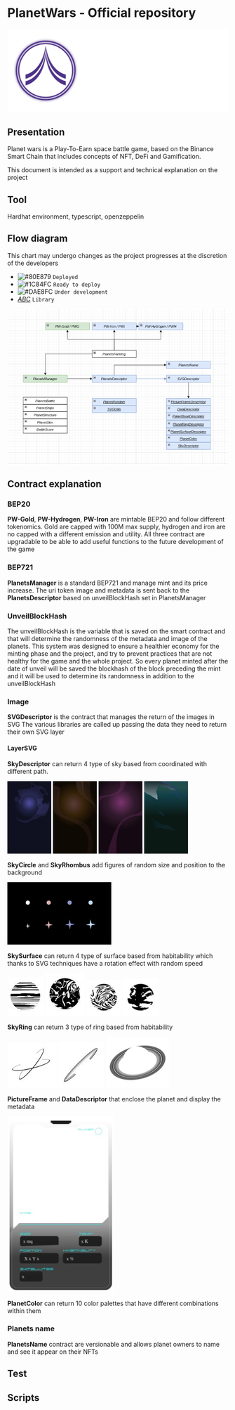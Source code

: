# PlanetWars - Official repository 
![LogoPlanetWars](asset/logo-white.png "LogoPlanetWars")
## Presentation

Planet wars is a Play-To-Earn space battle game, based on the
Binance Smart Chain that includes concepts of NFT, DeFi and
Gamification.

This document is intended as a support and technical explanation on the project


## Tool
Hardhat environment, typescript, openzeppelin

## Flow diagram

This chart may undergo changes as the project progresses at the discretion of the developers
- ![#80E879](https://via.placeholder.com/15/80E879/000000?text=+) `Deployed`
- ![#1C84FC](https://via.placeholder.com/15/1C84FC/000000?text=+) `Ready to deploy`
- ![#DAE8FC](https://via.placeholder.com/15/FFFFFF/000000?text=+) `Under development`
- <ins>_ABC_</ins> `Library`

![flowChartContract](asset/flowChartContractReadme.png "FlowChartContract")


## Contract explanation
### BEP20
**PW-Gold**, **PW-Hydrogen**, **PW-Iron** are mintable BEP20 and follow different tokenomics.
Gold are capped with 100M max supply, hydrogen and iron are no capped with a different emission and utility.
All three contract are upgradable to be able to add useful functions to the future development of the game

### BEP721
**PlanetsManager** is a standard BEP721 and manage mint and its price increase.
The uri token image and metadata is sent back to the **PlanetsDescriptor** based on unveilBlockHash set in PlanetsManager

### UnveilBlockHash
The unveilBlockHash is the variable that is saved on the smart contract and that will determine the randomness of the 
metadata and image of the planets.
This system was designed to ensure a healthier economy for the minting phase and the project, and try to prevent 
practices that are not healthy for the game and the whole project.
So every planet minted after the date of unveil will be saved the blockhash of the block preceding the mint and 
it will be used to determine its randomness in addition to the unveilBlockHash

### Image
**SVGDescriptor** is the contract that manages the return of the images in SVG
The various libraries are called up passing the data they need to return their own SVG layer

#### LayerSVG

**SkyDescriptor** can return 4 type of sky based from coordinated with different path.

![Sky1Layer](asset/sky1.jpg)
![Sky2Layer](asset/sky2.jpg)
![Sky3Layer](asset/sky3.jpg)
![Sky4Layer](asset/sky4.jpg)

**SkyCircle** and **SkyRhombus** add figures of random size and position to the background

![circleAndRhombus](asset/circleAndRhombus.jpg)

**SkySurface** can return 4 type of surface based from habitability which thanks to SVG techniques have a rotation effect with random speed

![habitability1](asset/habitability1.jpg)
![habitability2](asset/habitability2.jpg)
![habitability3](asset/habitability3.jpg)
![habitability4](asset/habitability4.jpg)

**SkyRing** can return 3 type of ring based from habitability

![ring1](asset/ring1.jpg)
![ring2](asset/ring2.jpg)
![ring3](asset/ring3.jpg)

**PictureFrame** and **DataDescriptor** that enclose the planet and display the metadata
    
![pictureFrame](asset/pictureFrame.jpg)

**PlanetColor** can return 10 color palettes that have different combinations within them

### Planets name
**PlanetsName** contract are versionable and allows planet owners to name and see it appear on their NFTs

## Test

## Scripts

